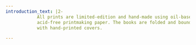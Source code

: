 ```yaml
---
introduction_text: |2-
            All prints are limited-edition and hand-made using oil-based inks and
            acid-free printmaking paper. The books are folded and bound by hand
            with hand-printed covers.

---
```

